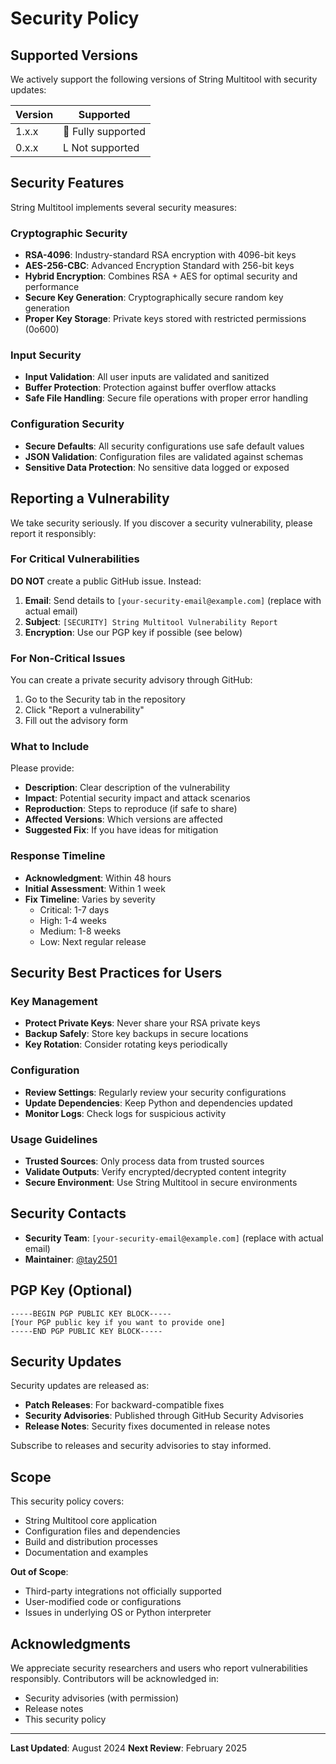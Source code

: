 # Security Policy

## Supported Versions

We actively support the following versions of String Multitool with security updates:

| Version | Supported          |
| ------- | ------------------ |
| 1.x.x   |  Fully supported |
| 0.x.x   | L Not supported   |

## Security Features

String Multitool implements several security measures:

### Cryptographic Security
- **RSA-4096**: Industry-standard RSA encryption with 4096-bit keys
- **AES-256-CBC**: Advanced Encryption Standard with 256-bit keys
- **Hybrid Encryption**: Combines RSA + AES for optimal security and performance
- **Secure Key Generation**: Cryptographically secure random key generation
- **Proper Key Storage**: Private keys stored with restricted permissions (0o600)

### Input Security
- **Input Validation**: All user inputs are validated and sanitized
- **Buffer Protection**: Protection against buffer overflow attacks
- **Safe File Handling**: Secure file operations with proper error handling

### Configuration Security
- **Secure Defaults**: All security configurations use safe default values
- **JSON Validation**: Configuration files are validated against schemas
- **Sensitive Data Protection**: No sensitive data logged or exposed

## Reporting a Vulnerability

We take security seriously. If you discover a security vulnerability, please report it responsibly:

### For Critical Vulnerabilities
**DO NOT** create a public GitHub issue. Instead:

1. **Email**: Send details to `[your-security-email@example.com]` (replace with actual email)
2. **Subject**: `[SECURITY] String Multitool Vulnerability Report`
3. **Encryption**: Use our PGP key if possible (see below)

### For Non-Critical Issues
You can create a private security advisory through GitHub:
1. Go to the Security tab in the repository
2. Click "Report a vulnerability" 
3. Fill out the advisory form

### What to Include
Please provide:
- **Description**: Clear description of the vulnerability
- **Impact**: Potential security impact and attack scenarios  
- **Reproduction**: Steps to reproduce (if safe to share)
- **Affected Versions**: Which versions are affected
- **Suggested Fix**: If you have ideas for mitigation

### Response Timeline
- **Acknowledgment**: Within 48 hours
- **Initial Assessment**: Within 1 week
- **Fix Timeline**: Varies by severity
  - Critical: 1-7 days
  - High: 1-4 weeks  
  - Medium: 1-8 weeks
  - Low: Next regular release

## Security Best Practices for Users

### Key Management
- **Protect Private Keys**: Never share your RSA private keys
- **Backup Safely**: Store key backups in secure locations
- **Key Rotation**: Consider rotating keys periodically

### Configuration
- **Review Settings**: Regularly review your security configurations
- **Update Dependencies**: Keep Python and dependencies updated
- **Monitor Logs**: Check logs for suspicious activity

### Usage Guidelines
- **Trusted Sources**: Only process data from trusted sources
- **Validate Outputs**: Verify encrypted/decrypted content integrity
- **Secure Environment**: Use String Multitool in secure environments

## Security Contacts

- **Security Team**: `[your-security-email@example.com]` (replace with actual email)
- **Maintainer**: [@tay2501](https://github.com/tay2501)

## PGP Key (Optional)
```
-----BEGIN PGP PUBLIC KEY BLOCK-----
[Your PGP public key if you want to provide one]
-----END PGP PUBLIC KEY BLOCK-----
```

## Security Updates

Security updates are released as:
- **Patch Releases**: For backward-compatible fixes
- **Security Advisories**: Published through GitHub Security Advisories
- **Release Notes**: Security fixes documented in release notes

Subscribe to releases and security advisories to stay informed.

## Scope

This security policy covers:
- String Multitool core application
- Configuration files and dependencies
- Build and distribution processes
- Documentation and examples

**Out of Scope**:
- Third-party integrations not officially supported
- User-modified code or configurations
- Issues in underlying OS or Python interpreter

## Acknowledgments

We appreciate security researchers and users who report vulnerabilities responsibly. Contributors will be acknowledged in:
- Security advisories (with permission)
- Release notes
- This security policy

---

**Last Updated**: August 2024
**Next Review**: February 2025
